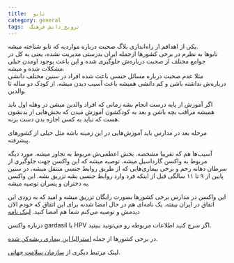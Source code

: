 ```yaml
---
title:  تابو
category: general
tags:  ترویج_دانش فرهنگ
---
```


یکی از اهدافم از راه‌اندازی بلاگ صحبت درباره مواردیه که تابو شناخته میشه. <br/>
تابوها به نظرم در برخی کشورها ازجمله ایران بدرستی مدیریت نشده، یعنی به کل در جوامع مختلف از صحبت درباره‌ش جلوگیری شده و این باعث بوجود اومدن خیلی مشکلات شده و میشه. <br/>
مثلا عدم صحبت درباره مسائل جنسی باعث شده افراد در سنین مختلف دانشی درباره‌ش نداشته باشن و کم دانشی همیشه باعث آسیب دیدن میشه. از کودک دو ساله تا والدین.<br/>

اگر آموزش از پایه درست انجام بشه زمانی که افراد والدین میشن در وهله اول باید همیشه مراقب بچه باشن و بعد به کودکشون آموزش میدن که بخش‌هایی از بدنشون هست که نباید به کسی اجازه بدن دست بزنه.

مرحله بعد در مدارس باید آموزش‌هایی در این زمینه باشه مثل خیلی از کشورهای پیشرفته.<br/>

آسیب‌ها هم که تقریبا مشخصه. بخش اعظمی‌ش مربوط به تجاوز میشه. مورد دیگه مربوط به واکسن گارداسیل میشه. توصیه میشه که این واکسن جهت جلوگیری از سرطان دهانه رحم و برخی بیماری‌هایی که از طریق روابط جنسی منتقل میشه، در سنین پایین از ۹ تا ۱۱ سالگی قبل از اینکه فرد وارد روابط جنسی بشه تزریق بشه. این واکسن به دختران و پسران توصیه میشه. <br/>

این واکسن در مدارس برخی کشورها بصورت رایگان تزریق میشه و امید که به زودی این اتفاق در ایران بیفته. یک نامه‌ای هم در حال امضا شدنه برای این اتقاق که خودم الان دیدمش و توصیه می‌کنم شما هم امضا کنید. [لینک نامه](https://www.karzar.net/43638)

درباره واکسن gardasil یا HPV اگر سرچ کنید اطلاعات مربوطه رو می‌تونید ببینید.<br/>

در برخی کشورها از جمله [استرالیا این بیماری ریشه‌کن شده](https://www.hpvvaccine.org.au/schools/schools-background.aspx).


لینک مرتبط دیگری از [سازمان سلامت جهانی](https://www.who.int/europe/news/item/29-04-2022-hpv-vaccination-brings-the-who-european-region-closer-to-a-cervical-cancer-free-future). 

